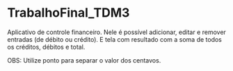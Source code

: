 # TrabalhoFinal_TDM3
Aplicativo de controle financeiro.
Nele é possível adicionar, editar e remover entradas (de débito ou crédito).
E tela com resultado com a soma de todos os créditos, débitos e total.

OBS: Utilize ponto para separar o valor dos centavos.
